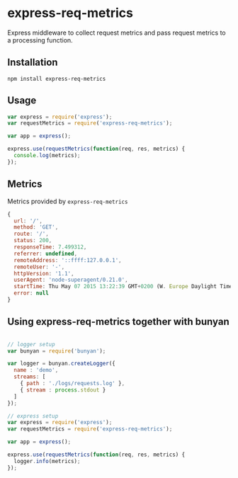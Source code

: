 # express-req-metrics
Express middleware to collect request metrics and pass request metrics to a processing function.

## Installation

    npm install express-req-metrics

## Usage

```javascript
var express = require('express');
var requestMetrics = require('express-req-metrics');

var app = express();

express.use(requestMetrics(function(req, res, metrics) {
  console.log(metrics);
});
```

## Metrics
Metrics provided by `express-req-metrics`

```javascript
{ 
  url: '/',
  method: 'GET',
  route: '/',
  status: 200,
  responseTime: 7.499312,
  referrer: undefined,
  remoteAddress: '::ffff:127.0.0.1',
  remoteUser: '-',
  httpVersion: '1.1',
  userAgent: 'node-superagent/0.21.0',
  startTime: Thu May 07 2015 13:22:39 GMT+0200 (W. Europe Daylight Time),
  error: null 
}
```

## Using express-req-metrics together with bunyan

```javascript

// logger setup
var bunyan = require('bunyan');

var logger = bunyan.createLogger({
  name : 'demo',
  streams: [
    { path : './logs/requests.log' },
    { stream : process.stdout }
  ]
});

// express setup
var express = require('express');
var requestMetrics = require('express-req-metrics');

var app = express();

express.use(requestMetrics(function(req, res, metrics) {
  logger.info(metrics);
});

```
    